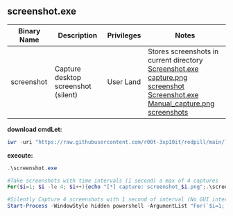 ## screenshot.exe

|Binary Name|Description|Privileges|Notes|
|---|---|---|---|
|screenshot|Capture desktop screenshot (silent)|User Land|Stores screenshots in current directory<br />[Screenshot.exe capture.png screenshot](https://raw.githubusercontent.com/r00t-3xp10it/redpill/main/lib/Screenshot/screenshot.png)<br />[Screenshot.exe Manual_capture.png screenshots](https://raw.githubusercontent.com/r00t-3xp10it/redpill/main/lib/Screenshot/screenshot_manual.png)|

**download cmdLet:**
```powershell
iwr -uri "https://raw.githubusercontent.com/r00t-3xp10it/redpill/main/lib/Screenshot/screenshot.exe" -OutFile "screenshot.exe"
```

**execute:**
```powershell
.\screenshot.exe

#Take screenshots with time intervals (1 second) a max of 4 captures
For($i=1; $i -le 4; $i++){echo "[*] capture: screenshot_$i.png";.\screenshot.exe;Start-Sleep -S 1;Rename-Item screenshot.png screenshot_$i.png -Force}

#Silently Capture 4 screenshots with 1 second of interval (No GUI interface)
Start-Process -WindowStyle hidden powershell -ArgumentList "For(`$i=1; `$i -le 4; `$i++){.\screenshot.exe;Start-Sleep -S 1;Rename-Item screenshot.png screenshot_`$i.png -Force}";exit
```

